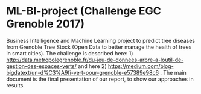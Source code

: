 # ML-BI-project (Challenge EGC Grenoble 2017)
Business Intelligence and Machine Learning project to predict tree diseases from Grenoble Tree Stock (Open Data to better manage the health of trees in smart cities).
The challenge is described here: 1) http://data.metropolegrenoble.fr/du-jeu-de-donnees-arbre-a-loutil-de-gestion-des-espaces-verts/ 
and here 2) https://medium.com/blog-bigdatext/un-d%C3%A9fi-vert-pour-grenoble-e57389e98c6 . The main document is the final presentation of our report, to show our approaches in results.
